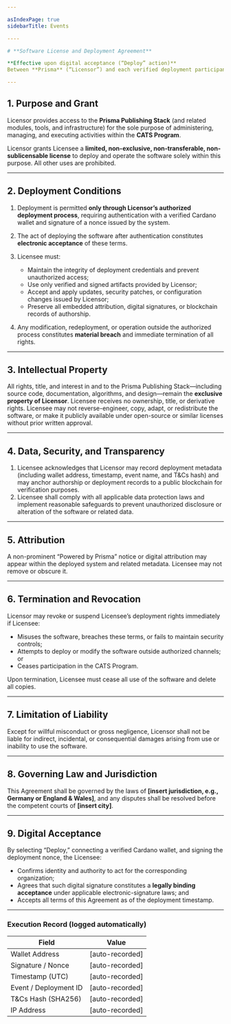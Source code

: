 ```yaml
---

asIndexPage: true
sidebarTitle: Events

----

# **Software License and Deployment Agreement**

**Effective upon digital acceptance (“Deploy” action)**
Between **Prisma** (“Licensor”) and each verified deployment participant or organization (“Licensee”).

---
```


## **1. Purpose and Grant**

Licensor provides access to the **Prisma Publishing Stack** (and related modules, tools, and infrastructure) for the sole purpose of administering, managing, and executing activities within the **CATS Program**.

Licensor grants Licensee a **limited, non-exclusive, non-transferable, non-sublicensable license** to deploy and operate the software solely within this purpose.
All other uses are prohibited.

---

## **2. Deployment Conditions**

1. Deployment is permitted **only through Licensor’s authorized deployment process**, requiring authentication with a verified Cardano wallet and signature of a nonce issued by the system.
2. The act of deploying the software after authentication constitutes **electronic acceptance** of these terms.
3. Licensee must:

   * Maintain the integrity of deployment credentials and prevent unauthorized access;
   * Use only verified and signed artifacts provided by Licensor;
   * Accept and apply updates, security patches, or configuration changes issued by Licensor;
   * Preserve all embedded attribution, digital signatures, or blockchain records of authorship.
4. Any modification, redeployment, or operation outside the authorized process constitutes **material breach** and immediate termination of all rights.

---

## **3. Intellectual Property**

All rights, title, and interest in and to the Prisma Publishing Stack—including source code, documentation, algorithms, and design—remain the **exclusive property of Licensor**.
Licensee receives no ownership, title, or derivative rights.
Licensee may not reverse-engineer, copy, adapt, or redistribute the software, or make it publicly available under open-source or similar licenses without prior written approval.

---

## **4. Data, Security, and Transparency**

1. Licensee acknowledges that Licensor may record deployment metadata (including wallet address, timestamp, event name, and T&Cs hash) and may anchor authorship or deployment records to a public blockchain for verification purposes.
2. Licensee shall comply with all applicable data protection laws and implement reasonable safeguards to prevent unauthorized disclosure or alteration of the software or related data.

---

## **5. Attribution**

A non-prominent “Powered by Prisma” notice or digital attribution may appear within the deployed system and related metadata. Licensee may not remove or obscure it.

---

## **6. Termination and Revocation**

Licensor may revoke or suspend Licensee’s deployment rights immediately if Licensee:

* Misuses the software, breaches these terms, or fails to maintain security controls;
* Attempts to deploy or modify the software outside authorized channels; or
* Ceases participation in the CATS Program.

Upon termination, Licensee must cease all use of the software and delete all copies.

---

## **7. Limitation of Liability**

Except for willful misconduct or gross negligence, Licensor shall not be liable for indirect, incidental, or consequential damages arising from use or inability to use the software.

---

## **8. Governing Law and Jurisdiction**

This Agreement shall be governed by the laws of **[insert jurisdiction, e.g., Germany or England & Wales]**, and any disputes shall be resolved before the competent courts of **[insert city]**.

---

## **9. Digital Acceptance**

By selecting “Deploy,” connecting a verified Cardano wallet, and signing the deployment nonce, the Licensee:

* Confirms identity and authority to act for the corresponding organization;
* Agrees that such digital signature constitutes a **legally binding acceptance** under applicable electronic-signature laws; and
* Accepts all terms of this Agreement as of the deployment timestamp.

---

### **Execution Record (logged automatically)**

| Field                 | Value           |
| --------------------- | --------------- |
| Wallet Address        | [auto-recorded] |
| Signature / Nonce     | [auto-recorded] |
| Timestamp (UTC)       | [auto-recorded] |
| Event / Deployment ID | [auto-recorded] |
| T&Cs Hash (SHA256)    | [auto-recorded] |
| IP Address            | [auto-recorded] |
